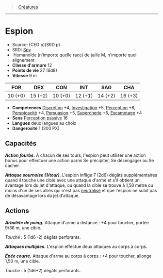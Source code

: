 ﻿---
!MonsterItem
Family: MonsterHD
Type: Humanoïde (n'importe quelle race)
Size: M
Alignment: n'importe quel alignement
ArmorClass: 12
HitPoints: 27 (6d8)
Speed: 9 m
Strength: 10 (+0)
Dexterity: 15 (+2)
Constitution: 10 (+0)
Intelligence: 12 (+1)
Wisdom: 14 (+2)
Charisma: 16 (+3)
Skills: '[Discrétion](hd_abilities_dexterity_discretion.md) +4, [Investigation](hd_abilities_intelligence_investigation.md) +5, [Perception](hd_abilities_wisdom_perception.md) +6, [Perspicacité](hd_abilities_wisdom_perspicacite.md) +4, [Persuasion](hd_abilities_charisma_persuasion.md) +5, [Supercherie](hd_abilities_charisma_supercherie.md) +5, [Escamotage](hd_abilities_dexterity_escamotage.md) +4'
Senses: '[Perception passive](hd_abilities_dexterity_perception_passive.md) 16'
Languages: deux langues au choix
Challenge: 1 (200 PX)
Id: monsters_hd.md#espion
ParentLink: monsters_hd.md#créatures
Name: Espion
ParentName: Créatures
NameLevel: 1
AltName: '[Spy](srd_monsters_spy.md)'
Source: (CEO p)(SRD p)
Attributes:
  Name: Espion
  Markdown: >+
    # <!--Name-->Espion<!--/Name-->


    - Source: <!--Source-->(CEO p)(SRD p)<!--/Source-->

    - SRD: <!--AltName-->[Spy](srd_monsters_spy.md)<!--/AltName-->

    -  <!--Type-->Humanoïde (n'importe quelle race)<!--/Type--> de taille <!--Size-->M<!--/Size-->, <!--Alignment-->n'importe quel alignement<!--/Alignment-->

    - **Classe d'armure** <!--ArmorClass-->12<!--/ArmorClass-->

    - **Points de vie** <!--HitPoints-->27 (6d8)<!--/HitPoints-->

    - **Vitesse** <!--Speed-->9 m<!--/Speed-->


    |FOR|DEX|CON|INT|SAG|CHA|

    |---|---|---|---|---|---|

    |<!--Strength-->10 (+0)<!--/Strength-->|<!--Dexterity-->15 (+2)<!--/Dexterity-->|<!--Constitution-->10 (+0)<!--/Constitution-->|<!--Intelligence-->12 (+1)<!--/Intelligence-->|<!--Wisdom-->14 (+2)<!--/Wisdom-->|<!--Charisma-->16 (+3)<!--/Charisma-->|


    - **Compétences** <!--Skills-->[Discrétion](hd_abilities_dexterity_discretion.md) +4, [Investigation](hd_abilities_intelligence_investigation.md) +5, [Perception](hd_abilities_wisdom_perception.md) +6, [Perspicacité](hd_abilities_wisdom_perspicacite.md) +4, [Persuasion](hd_abilities_charisma_persuasion.md) +5, [Supercherie](hd_abilities_charisma_supercherie.md) +5, [Escamotage](hd_abilities_dexterity_escamotage.md) +4<!--/Skills-->

    - **Sens** <!--Senses-->[Perception passive](hd_abilities_dexterity_perception_passive.md) 16<!--/Senses-->

    - **Langues** <!--Languages-->deux langues au choix<!--/Languages-->

    - **Dangerosité** <!--Challenge-->1 (200 PX)<!--/Challenge-->


    ## Capacités


    **_Action fourbe._** À chacun de ses tours, l'espion peut utiliser une action bonus pour effectuer une action parmi Se précipiter, Se désengager ou Se cacher.


    **_Attaque sournoise (1/tour)._** L'espion inflige 7 (2d6) dégâts supplémentaires quand il touche une cible avec une attaque d'arme et s'il obtient un avantage lors du jet d'attaque, ou quand la cible se trouve à 1,50 mètre ou moins d'un de ses alliés qui n'est pas [neutralisé](hd_conditions_neutralise.md) et que l'espion ne subit pas de désavantage lors du jet d'attaque.


    ## Actions


    **_Arbalète de poing._** Attaque d'arme à distance : +4 pour toucher, portée 9/36 m, une cible.


    _Touché :_ 5 (1d6+2) dégâts perforants.


    **_Attaques multiples._** L'espion effectue deux attaques au corps à corps.


    **_Épée courte._** Attaque d'arme au corps à corps : +4 pour toucher, allonge 1,50 m, une cible.


    _Touché :_ 5 (1d6+2) dégâts perforants.

  Source: (CEO p)(SRD p)
  AltName: '[Spy](srd_monsters_spy.md)'
  Type: Humanoïde (n'importe quelle race)
  Size: M
  Alignment: n'importe quel alignement
  ArmorClass: 12
  HitPoints: 27 (6d8)
  Speed: 9 m
  Strength: 10 (+0)
  Dexterity: 15 (+2)
  Constitution: 10 (+0)
  Intelligence: 12 (+1)
  Wisdom: 14 (+2)
  Charisma: 16 (+3)
  Skills: '[Discrétion](hd_abilities_dexterity_discretion.md) +4, [Investigation](hd_abilities_intelligence_investigation.md) +5, [Perception](hd_abilities_wisdom_perception.md) +6, [Perspicacité](hd_abilities_wisdom_perspicacite.md) +4, [Persuasion](hd_abilities_charisma_persuasion.md) +5, [Supercherie](hd_abilities_charisma_supercherie.md) +5, [Escamotage](hd_abilities_dexterity_escamotage.md) +4'
  Senses: '[Perception passive](hd_abilities_dexterity_perception_passive.md) 16'
  Languages: deux langues au choix
  Challenge: 1 (200 PX)
AttributesDictionary: >+
  Name: Espion

  Markdown: >+

    # <!--Name-->Espion<!--/Name-->





    - Source: <!--Source-->(CEO p)(SRD p)<!--/Source-->



    - SRD: <!--AltName-->[Spy](srd_monsters_spy.md)<!--/AltName-->



    -  <!--Type-->Humanoïde (n'importe quelle race)<!--/Type--> de taille <!--Size-->M<!--/Size-->, <!--Alignment-->n'importe quel alignement<!--/Alignment-->



    - **Classe d'armure** <!--ArmorClass-->12<!--/ArmorClass-->



    - **Points de vie** <!--HitPoints-->27 (6d8)<!--/HitPoints-->



    - **Vitesse** <!--Speed-->9 m<!--/Speed-->





    |FOR|DEX|CON|INT|SAG|CHA|



    |---|---|---|---|---|---|



    |<!--Strength-->10 (+0)<!--/Strength-->|<!--Dexterity-->15 (+2)<!--/Dexterity-->|<!--Constitution-->10 (+0)<!--/Constitution-->|<!--Intelligence-->12 (+1)<!--/Intelligence-->|<!--Wisdom-->14 (+2)<!--/Wisdom-->|<!--Charisma-->16 (+3)<!--/Charisma-->|





    - **Compétences** <!--Skills-->[Discrétion](hd_abilities_dexterity_discretion.md) +4, [Investigation](hd_abilities_intelligence_investigation.md) +5, [Perception](hd_abilities_wisdom_perception.md) +6, [Perspicacité](hd_abilities_wisdom_perspicacite.md) +4, [Persuasion](hd_abilities_charisma_persuasion.md) +5, [Supercherie](hd_abilities_charisma_supercherie.md) +5, [Escamotage](hd_abilities_dexterity_escamotage.md) +4<!--/Skills-->



    - **Sens** <!--Senses-->[Perception passive](hd_abilities_dexterity_perception_passive.md) 16<!--/Senses-->



    - **Langues** <!--Languages-->deux langues au choix<!--/Languages-->



    - **Dangerosité** <!--Challenge-->1 (200 PX)<!--/Challenge-->





    ## Capacités





    **_Action fourbe._** À chacun de ses tours, l'espion peut utiliser une action bonus pour effectuer une action parmi Se précipiter, Se désengager ou Se cacher.





    **_Attaque sournoise (1/tour)._** L'espion inflige 7 (2d6) dégâts supplémentaires quand il touche une cible avec une attaque d'arme et s'il obtient un avantage lors du jet d'attaque, ou quand la cible se trouve à 1,50 mètre ou moins d'un de ses alliés qui n'est pas [neutralisé](hd_conditions_neutralise.md) et que l'espion ne subit pas de désavantage lors du jet d'attaque.





    ## Actions





    **_Arbalète de poing._** Attaque d'arme à distance : +4 pour toucher, portée 9/36 m, une cible.





    _Touché :_ 5 (1d6+2) dégâts perforants.





    **_Attaques multiples._** L'espion effectue deux attaques au corps à corps.





    **_Épée courte._** Attaque d'arme au corps à corps : +4 pour toucher, allonge 1,50 m, une cible.





    _Touché :_ 5 (1d6+2) dégâts perforants.



  Source: (CEO p)(SRD p)

  AltName: '[Spy](srd_monsters_spy.md)'

  Type: Humanoïde (n'importe quelle race)

  Size: M

  Alignment: n'importe quel alignement

  ArmorClass: 12

  HitPoints: 27 (6d8)

  Speed: 9 m

  Strength: 10 (+0)

  Dexterity: 15 (+2)

  Constitution: 10 (+0)

  Intelligence: 12 (+1)

  Wisdom: 14 (+2)

  Charisma: 16 (+3)

  Skills: '[Discrétion](hd_abilities_dexterity_discretion.md) +4, [Investigation](hd_abilities_intelligence_investigation.md) +5, [Perception](hd_abilities_wisdom_perception.md) +6, [Perspicacité](hd_abilities_wisdom_perspicacite.md) +4, [Persuasion](hd_abilities_charisma_persuasion.md) +5, [Supercherie](hd_abilities_charisma_supercherie.md) +5, [Escamotage](hd_abilities_dexterity_escamotage.md) +4'

  Senses: '[Perception passive](hd_abilities_dexterity_perception_passive.md) 16'

  Languages: deux langues au choix

  Challenge: 1 (200 PX)

---
> [Créatures](hd_monsters.md)

---

# Espion

- Source: (CEO p)(SRD p)
- SRD: [Spy](srd_monsters_spy.md)
-  Humanoïde (n'importe quelle race) de taille M, n'importe quel alignement
- **Classe d'armure** 12
- **Points de vie** 27 (6d8)
- **Vitesse** 9 m

|FOR|DEX|CON|INT|SAG|CHA|
|---|---|---|---|---|---|
|10 (+0)|15 (+2)|10 (+0)|12 (+1)|14 (+2)|16 (+3)|

- **Compétences** [Discrétion](hd_abilities_dexterity_discretion.md) +4, [Investigation](hd_abilities_intelligence_investigation.md) +5, [Perception](hd_abilities_wisdom_perception.md) +6, [Perspicacité](hd_abilities_wisdom_perspicacite.md) +4, [Persuasion](hd_abilities_charisma_persuasion.md) +5, [Supercherie](hd_abilities_charisma_supercherie.md) +5, [Escamotage](hd_abilities_dexterity_escamotage.md) +4
- **Sens** [Perception passive](hd_abilities_dexterity_perception_passive.md) 16
- **Langues** deux langues au choix
- **Dangerosité** 1 (200 PX)

## Capacités

**_Action fourbe._** À chacun de ses tours, l'espion peut utiliser une action bonus pour effectuer une action parmi Se précipiter, Se désengager ou Se cacher.

**_Attaque sournoise (1/tour)._** L'espion inflige 7 (2d6) dégâts supplémentaires quand il touche une cible avec une attaque d'arme et s'il obtient un avantage lors du jet d'attaque, ou quand la cible se trouve à 1,50 mètre ou moins d'un de ses alliés qui n'est pas [neutralisé](hd_conditions_neutralise.md) et que l'espion ne subit pas de désavantage lors du jet d'attaque.

## Actions

**_Arbalète de poing._** Attaque d'arme à distance : +4 pour toucher, portée 9/36 m, une cible.

_Touché :_ 5 (1d6+2) dégâts perforants.

**_Attaques multiples._** L'espion effectue deux attaques au corps à corps.

**_Épée courte._** Attaque d'arme au corps à corps : +4 pour toucher, allonge 1,50 m, une cible.

_Touché :_ 5 (1d6+2) dégâts perforants.

